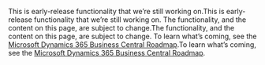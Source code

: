 <span data-ttu-id="0470d-101">This is early-release functionality that we’re still working on.</span><span class="sxs-lookup"><span data-stu-id="0470d-101">This is early-release functionality that we’re still working on.</span></span> <span data-ttu-id="0470d-102">The functionality, and the content on this page, are subject to change.</span><span class="sxs-lookup"><span data-stu-id="0470d-102">The functionality, and the content on this page, are subject to change.</span></span> <span data-ttu-id="0470d-103">To learn what’s coming, see the [Microsoft Dynamics 365 Business Central Roadmap](https://go.microsoft.com/fwlink/?linkid=842139).</span><span class="sxs-lookup"><span data-stu-id="0470d-103">To learn what’s coming, see the [Microsoft Dynamics 365 Business Central Roadmap](https://go.microsoft.com/fwlink/?linkid=842139).</span></span>